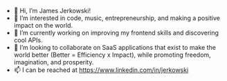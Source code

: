 - 👋 Hi, I’m James Jerkowski!
- 👀 I’m interested in code, music, entrepreneurship, and making a positive impact on the world.
- 🌱 I’m currently working on improving my frontend skills and discovering cool APIs.
- 💞️ I’m looking to collaborate on SaaS applications that exist to make the world better (Better = Efficiency x Impact), while promoting freedom, imagination, and prosperity.
- 📫 I can be reached at https://www.linkedin.com/in/jerkowski

<!---
ghostcode24/ghostcode24 is a ✨ special ✨ repository because its `README.md` (this file) appears on your GitHub profile.
You can click the Preview link to take a look at your changes.
--->
